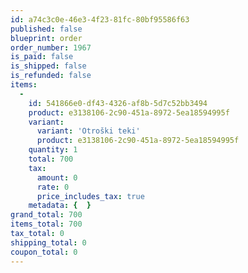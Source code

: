 ```yaml
---
id: a74c3c0e-46e3-4f23-81fc-80bf95586f63
published: false
blueprint: order
order_number: 1967
is_paid: false
is_shipped: false
is_refunded: false
items:
  -
    id: 541866e0-df43-4326-af8b-5d7c52bb3494
    product: e3138106-2c90-451a-8972-5ea18594995f
    variant:
      variant: 'Otroški teki'
      product: e3138106-2c90-451a-8972-5ea18594995f
    quantity: 1
    total: 700
    tax:
      amount: 0
      rate: 0
      price_includes_tax: true
    metadata: {  }
grand_total: 700
items_total: 700
tax_total: 0
shipping_total: 0
coupon_total: 0
---
```

